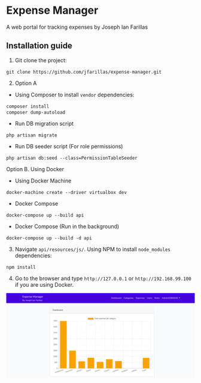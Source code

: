 # Expense Manager
A web portal for tracking expenses by Joseph Ian Farillas

## Installation guide
1. Git clone the project:
```
git clone https://github.com/jfarillas/expense-manager.git
```

2. Option A
- Using Composer to install ```vendor``` dependencies:
```
composer install
composer dump-autoload
```
- Run DB migration script
```
php artisan migrate
```
- Run DB seeder script (For role permissions)
```
php artisan db:seed --class=PermissionTableSeeder
```

Option B. Using Docker
- Using Docker Machine 
```
docker-machine create --driver virtualbox dev
```
- Docker Compose
```
docker-compose up --build api
```

- Docker Compose (Run in the background)
```
docker-compose up --build -d api
```

3. Navigate ```api/resources/js/```. Using NPM to install ```node_modules``` dependencies:
```
npm install
```

4. Go to the browser and type ``` http://127.0.0.1 ``` or ``` http://192.168.99.100 ``` if you are using Docker.
<img src="api/public/img/expenses-manager.png" />

